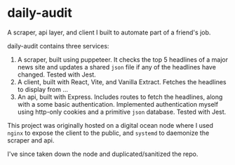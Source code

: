 # daily-audit

A scraper, api layer, and client I built to automate part of a friend's job.

daily-audit contains three services:

1. A scraper, built using puppeteer. It checks the top 5 headlines of a major news site and updates a shared `json` file if any of the headlines have changed. Tested with Jest.
2. A client, built with React, Vite, and Vanilla Extract. Fetches the headlines to display from ...
3. An api, built with Express. Includes routes to fetch the headlines, along with a some basic authentication. Implemented authentication myself using http-only cookies and a primitive `json` database. Tested with Jest.

This project was originally hosted on a digital ocean node where I used `nginx` to expose the client to the public, and `systemd` to daemonize the scraper and api.

I've since taken down the node and duplicated/sanitized the repo.
